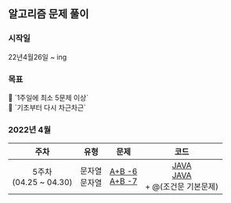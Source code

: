 <h2>알고리즘 문제 풀이</h2>
<h3>시작일</h3>
22년4월26일 ~ ing
<h3>목표</h3>
🎯 `1주일에 최소 5문제 이상`
<br />
🎯 `기초부터 다시 차근차근`

### 2022년 4월

|              주차               |     유형      |                                                   문제                                                   |                                                                                                            코드                                                                                                            |
|:-----------------------------:|:-----------:|:------------------------------------------------------------------------------------------------------:|:------------------------------------------------------------------------------------------------------------------------------------------------------------------------------------------------------------------------:|
|    5주차<br/>(04.25 ~ 04.30)    | 문자열<br/>문자열 | [A+B -6](https://www.acmicpc.net/problem/10953) <br /> [A+B -7](https://www.acmicpc.net/problem/11021) | [JAVA](https://github.com/eodudsla10/Algorithm-solve/blob/master/src/BOJ/BOJ10953.java) <br />[JAVA](https://github.com/eodudsla10/Algorithm-solve/commit/8a903f7bbbe7942d53a3ee5de6e4a39f6add98f9) <br /> + @(조건문 기본문제) |

